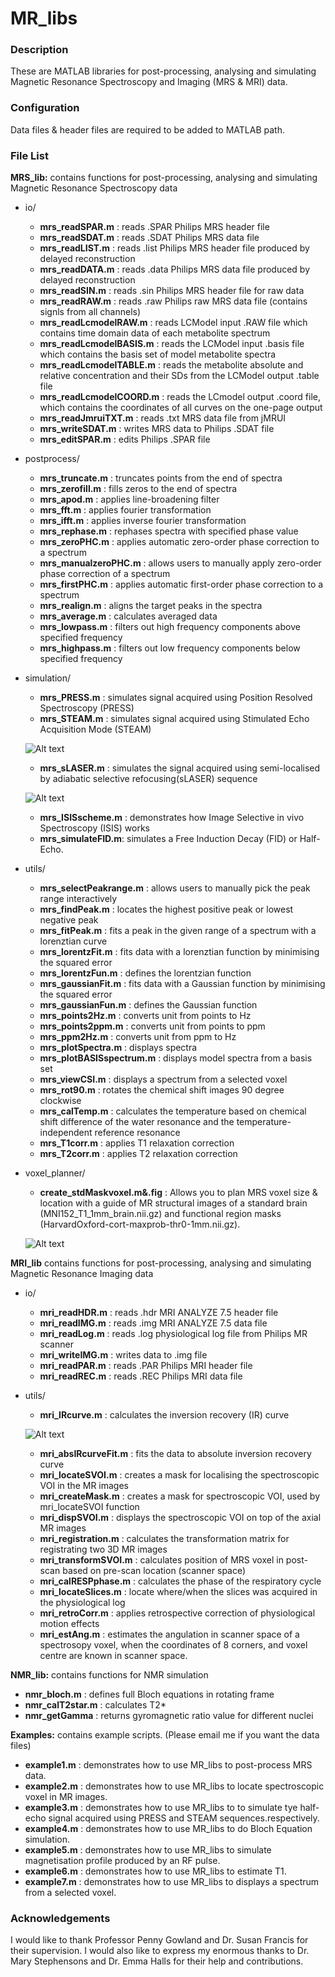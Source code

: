 MR_libs
=======
### Description

These are MATLAB libraries for post-processing, analysing and simulating Magnetic Resonance Spectroscopy and Imaging (MRS &amp; MRI) data.

### Configuration

Data files & header files are required to be added to MATLAB path.  

### File List
**MRS_lib:** contains functions for post-processing, analysing and simulating Magnetic Resonance Spectroscopy data
* io/ 
  * **mrs_readSPAR.m**  : reads .SPAR Philips MRS header file
  * **mrs_readSDAT.m**  : reads .SDAT Philips MRS data file
  * **mrs_readLIST.m**  : reads .list Philips MRS header file produced by delayed reconstruction  
  * **mrs_readDATA.m**  : reads .data Philips MRS data file produced by delayed reconstruction
  * **mrs_readSIN.m**   : reads .sin Philips MRS header file for raw data 
  * **mrs_readRAW.m**   : reads .raw Philips raw MRS data file (contains signls from all channels)
  * **mrs_readLcmodelRAW.m** : reads LCModel input .RAW file which contains time domain data of each metabolite spectrum
  * **mrs_readLcmodelBASIS.m**   : reads the LCModel input .basis file which contains the basis set of model metabolite spectra 
  * **mrs_readLcmodelTABLE.m**   : reads the metabolite absolute and relative concentration and their SDs from the LCModel output .table file 
  * **mrs_readLcmodelCOORD.m**   : reads the LCmodel output .coord file, which contains the coordinates of all curves on the one-page output
  * **mrs_readJmruiTXT.m**   : reads .txt MRS data file from jMRUI
  * **mrs_writeSDAT.m** : writes MRS data to Philips .SDAT file
  * **mrs_editSPAR.m**  : edits Philips .SPAR file
* postprocess/
  * **mrs_truncate.m**  : truncates points from the end of spectra
  * **mrs_zerofill.m**  : fills zeros to the end of spectra
  * **mrs_apod.m**      : applies line-broadening filter 
  * **mrs_fft.m**       : applies fourier transformation 
  * **mrs_ifft.m**      : applies inverse fourier transformation 
  * **mrs_rephase.m**   : rephases spectra with specified phase value  
  * **mrs_zeroPHC.m**   : applies automatic zero-order phase correction to a spectrum
  * **mrs_manualzeroPHC.m**   : allows users to manually apply zero-order phase correction of a spectrum
  * **mrs_firstPHC.m**  : applies automatic first-order phase correction to a spectrum
  * **mrs_realign.m**   : aligns the target peaks in the spectra
  * **mrs_average.m**   : calculates averaged data
  * **mrs_lowpass.m**   : filters out high frequency components above specified frequency
  * **mrs_highpass.m**  : filters out low frequency components below specified frequency     
* simulation/  
  * **mrs_PRESS.m**      : simulates signal acquired using Position Resolved Spectroscopy (PRESS)
  * **mrs_STEAM.m**      : simulates signal acquired using Stimulated Echo Acquisition Mode (STEAM) 
  
  ![Alt text](https://raw.github.com/chenkonturek/MR_libs/master/Images/press_steam.jpg)  
  * **mrs_sLASER.m**     : simulates the signal acquired using semi-localised by adiabatic selective refocusing(sLASER) sequence 
  
  ![Alt text](https://raw.github.com/chenkonturek/MR_libs/master/Images/sLASER.PNG)
  * **mrs_ISISscheme.m** : demonstrates how Image Selective in vivo Spectroscopy (ISIS) works
  * **mrs_simulateFID.m**: simulates a Free Induction Decay (FID) or Half-Echo. 
* utils/
  * **mrs_selectPeakrange.m** : allows users to manually pick the peak range interactively
  * **mrs_findPeak.m**        : locates the highest positive peak or lowest negative peak
  * **mrs_fitPeak.m**         : fits a peak in the given range of a spectrum with a lorenztian curve  
  * **mrs_lorentzFit.m**      : fits data with a lorenztian function by minimising the squared error
  * **mrs_lorentzFun.m**      : defines the lorentzian function
  * **mrs_gaussianFit.m**     : fits data with a Gaussian function by minimising the squared error
  * **mrs_gaussianFun.m**     : defines the Gaussian function
  * **mrs_points2Hz.m**       : converts unit from points to Hz
  * **mrs_points2ppm.m**      : converts unit from points to ppm
  * **mrs_ppm2Hz.m**          : converts unit from ppm to Hz
  * **mrs_plotSpectra.m**     : displays spectra 
  * **mrs_plotBASISspectrum.m** : displays model spectra from a basis set 
  * **mrs_viewCSI.m**         : displays a spectrum from a selected voxel      
  * **mrs_rot90.m**           : rotates the chemical shift images 90 degree clockwise
  * **mrs_calTemp.m**         : calculates the temperature based on chemical shift difference of the water resonance and the temperature-independent reference resonance
  * **mrs_T1corr.m**          : applies T1 relaxation correction  
  * **mrs_T2corr.m**          : applies T2 relaxation correction  
* voxel_planner/
  * **create_stdMaskvoxel.m&.fig** :  Allows you to plan MRS voxel size & location with a guide of MR structural images of a standard brain (MNI152_T1_1mm_brain.nii.gz) and functional region masks (HarvardOxford-cort-maxprob-thr0-1mm.nii.gz).   
  
  ![Alt text](https://raw.github.com/chenkonturek/MR_libs/master/Images/MRS_voxel_planner.PNG)
  
**MRI_lib** contains functions for post-processing, analysing and simulating Magnetic Resonance Imaging data
* io/
  * **mri_readHDR.m**  : reads .hdr MRI ANALYZE 7.5 header file 
  * **mri_readIMG.m**  : reads .img MRI ANALYZE 7.5 data file 
  * **mri_readLog.m**  : reads .log physiological log file from Philips MR scanner  
  * **mri_writeIMG.m** : writes data to .img file 
  * **mri_readPAR.m**  : reads .PAR Philips MRI header file
  * **mri_readREC.m**  : reads .REC Philips MRI data file
* utils/
  * **mri_IRcurve.m**        : calculates the inversion recovery (IR) curve

  ![Alt text](https://raw.github.com/chenkonturek/MR_libs/master/Images/IR.png)  

  * **mri_absIRcurveFit.m**  : fits the data to absolute inversion recovery curve 
  * **mri_locateSVOI.m**     : creates a mask for localising the spectroscopic VOI in the MR images
  * **mri_createMask.m**     : creates a mask for spectroscopic VOI, used by mri_locateSVOI function 
  * **mri_dispSVOI.m**       : displays the spectroscopic VOI on top of the axial MR images
  * **mri_registration.m**   : calculates the transformation matrix for registrating two 3D MR images
  * **mri_transformSVOI.m**  : calculates position of MRS voxel in post-scan based on pre-scan location (scanner space) 
  * **mri_calRESPphase.m**   : calculates the phase of the respiratory cycle
  * **mri_locateSlices.m**   : locate where/when the slices was acquired in the physiological log 
  * **mri_retroCorr.m**      : applies retrospective correction of physiological motion effects    
  * **mri_estAng.m**         : estimates the angulation in scanner space of a spectrosopy voxel, when the coordinates of 8 corners, and voxel centre are known in scanner space.    

**NMR_lib:** contains functions for NMR simulation 
  * **nmr_bloch.m** : defines full Bloch equations in rotating frame
  * **nmr_calT2star.m** : calculates T2*
  * **nmr_getGamma** : returns gyromagnetic ratio value for different nuclei

**Examples:** contains example scripts. (Please email me if you want the data files) 
  * **example1.m** : demonstrates how to use MR_libs to post-process MRS data.
  * **example2.m** : demonstrates how to use MR_libs to locate spectroscopic voxel in MR images. 
  * **example3.m** : demonstrates how to use MR_libs to to simulate tye half-echo signal acquired using PRESS and STEAM sequences.respectively.
  * **example4.m** : demonstrates how to use MR_libs to do Bloch Equation simulation. 
  * **example5.m** : demonstrates how to use MR_libs to simulate magnetisation profile produced by an RF pulse.
  * **example6.m** : demonstrates how to use MR_libs to estimate T1.
  * **example7.m** : demonstrates how to use MR_libs to displays a spectrum from a selected voxel.

### Acknowledgements

I would like to thank Professor Penny Gowland and Dr. Susan Francis for their supervision. 
I would also like to express my enormous thanks to Dr. Mary Stephensons and Dr. Emma Halls for their help and contributions.      


